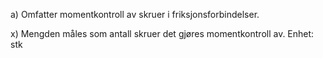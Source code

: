 a) Omfatter momentkontroll av skruer i friksjonsforbindelser.

x) Mengden måles som antall skruer det gjøres momentkontroll av. Enhet: stk

